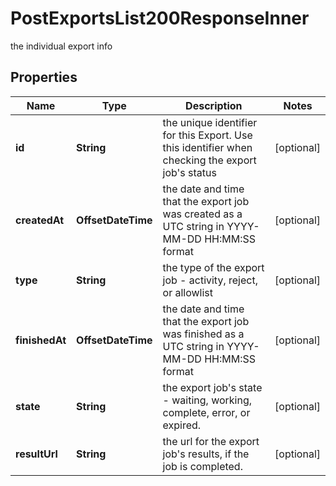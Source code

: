 

# PostExportsList200ResponseInner

the individual export info

## Properties

| Name | Type | Description | Notes |
|------------ | ------------- | ------------- | -------------|
|**id** | **String** | the unique identifier for this Export. Use this identifier when checking the export job&#39;s status |  [optional] |
|**createdAt** | **OffsetDateTime** | the date and time that the export job was created as a UTC string in YYYY-MM-DD HH:MM:SS format |  [optional] |
|**type** | **String** | the type of the export job - activity, reject, or allowlist |  [optional] |
|**finishedAt** | **OffsetDateTime** | the date and time that the export job was finished as a UTC string in YYYY-MM-DD HH:MM:SS format |  [optional] |
|**state** | **String** | the export job&#39;s state - waiting, working, complete, error, or expired. |  [optional] |
|**resultUrl** | **String** | the url for the export job&#39;s results, if the job is completed. |  [optional] |



